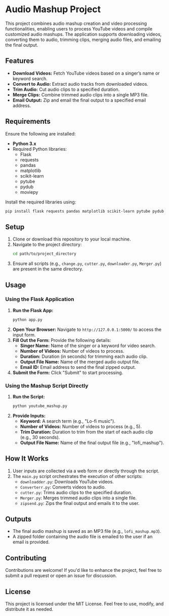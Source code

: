 # Audio Mashup Project

This project combines audio mashup creation and video processing functionalities, enabling users to process YouTube videos and compile customized audio mashups. The application supports downloading videos, converting them to audio, trimming clips, merging audio files, and emailing the final output.



## Features
- **Download Videos:** Fetch YouTube videos based on a singer’s name or keyword search.
- **Convert to Audio:** Extract audio tracks from downloaded videos.
- **Trim Audio:** Cut audio clips to a specified duration.
- **Merge Clips:** Combine trimmed audio clips into a single MP3 file.
- **Email Output:** Zip and email the final output to a specified email address.

## Requirements
Ensure the following are installed:
- **Python 3.x**
- Required Python libraries:
  - Flask
  - requests
  - pandas
  - matplotlib
  - scikit-learn
  - pytube
  - pydub
  - moviepy

Install the required libraries using:
```bash
pip install flask requests pandas matplotlib scikit-learn pytube pydub moviepy
```

## Setup
1. Clone or download this repository to your local machine.
2. Navigate to the project directory:
   ```bash
   cd path/to/project_directory
   ```
3. Ensure all scripts (e.g., `change.py`, `cutter.py`, `downloader.py`, `Merger.py`) are present in the same directory.

## Usage
### Using the Flask Application
1. **Run the Flask App:**
   ```bash
   python app.py
   ```
2. **Open Your Browser:**
   Navigate to `http://127.0.0.1:5000/` to access the input form.
3. **Fill Out the Form:** Provide the following details:
   - **Singer Name:** Name of the singer or a keyword for video search.
   - **Number of Videos:** Number of videos to process.
   - **Duration:** Duration (in seconds) for trimming each audio clip.
   - **Output File Name:** Name of the merged audio output file.
   - **Email ID:** Email address to send the final zipped output.
4. **Submit the Form:** Click "Submit" to start processing.

### Using the Mashup Script Directly
1. **Run the Script:**
   ```bash
   python youtube_mashup.py
   ```
2. **Provide Inputs:**
   - **Keyword:** A search term (e.g., "Lo-fi music").
   - **Number of Videos:** Number of videos to process (e.g., 5).
   - **Trim Duration:** Duration to trim from the start of each audio clip (e.g., 30 seconds).
   - **Output File Name:** Name of the final output file (e.g., "lofi_mashup").

## How It Works
1. User inputs are collected via a web form or directly through the script.
2. The `main.py` script orchestrates the execution of other scripts:
   - `downloadder.py`: Downloads YouTube videos.
   - `Converterr.py`: Converts videos to audio.
   - `cutter.py`: Trims audio clips to the specified duration.
   - `Merger.py`: Merges trimmed audio clips into a single file.
   - `zipsend.py`: Zips the final output and emails it to the user.

## Outputs
- The final audio mashup is saved as an MP3 file (e.g., `lofi_mashup.mp3`).
- A zipped folder containing the audio file is emailed to the user if an email is provided.

## Contributing
Contributions are welcome! If you'd like to enhance the project, feel free to submit a pull request or open an issue for discussion.

## License
This project is licensed under the MIT License. Feel free to use, modify, and distribute it as needed.

